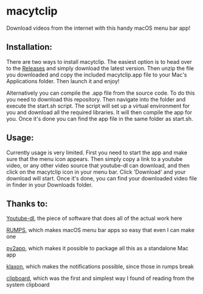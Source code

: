 # macytclip
Download videos from the internet with this handy macOS menu bar app!

## Installation:
There are two ways to install macytclip. The easiest option is to head over to the [Releases](https://github.com/MasterMax13124/macytclip/releases) and simply download the latest version. Then unzip the file you downloaded and copy the included macytclip.app file to your Mac's Applications folder. Then launch it and enjoy!

Alternatively you can compile the .app file from the source code. To do this you need to download this repository. Then navigate into the folder and execute the start.sh script. The script will set up a virtual environment for you and download all the required libraries. It will then compile the app for you. Once it's done you can find the app file in the same folder as start.sh.

## Usage:

Currently usage is very limited. First you need to start the app and make sure that the menu icon appears. Then simply copy a link to a youtube video, or any other video source that youtube-dl can download, and then click on the macytclip icon in your menu bar. Click 'Download' and your download will start. Once it's done, you can find your downloaded video file in finder in your Downloads folder.

## Thanks to:
[Youtube-dl](https://github.com/ytdl-org/youtube-dl/), the piece of software that does all of the actual work here

[RUMPS](https://github.com/jaredks/rumps), which makes macOS menu bar apps so easy that even I can make one

[py2app](https://github.com/ronaldoussoren/py2app/blob/master/LICENSE.txt), which makes it possible to package all this as a standalone Mac app

[klaxon](https://github.com/knowsuchagency/klaxon), which makes the notifications possible, since those in rumps break

[clipboard](https://github.com/terryyin/clipboard), which was the first and simplest way I found of reading from the system clipboard
